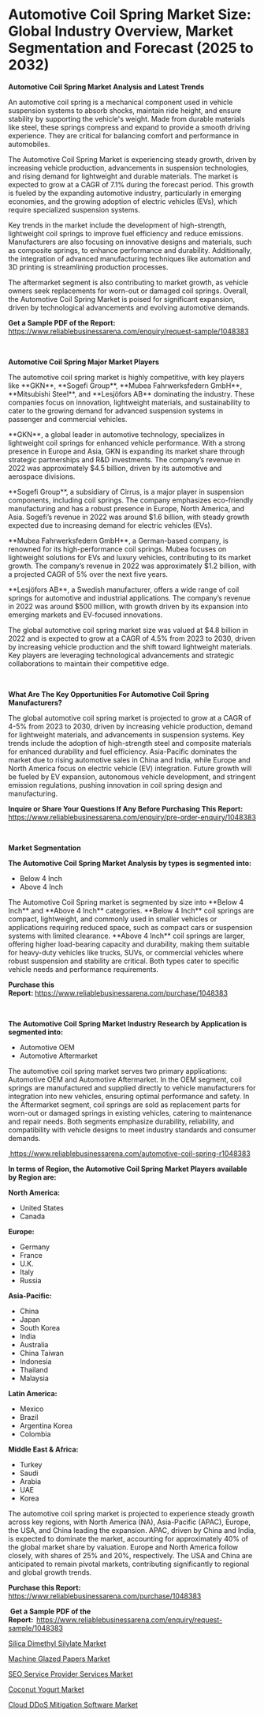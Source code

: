 <p><h1>Automotive Coil Spring Market Size: Global Industry Overview, Market Segmentation and Forecast (2025 to 2032)</h1></p><p><strong>Automotive Coil Spring Market Analysis and Latest Trends</strong></p>
<p><p>An automotive coil spring is a mechanical component used in vehicle suspension systems to absorb shocks, maintain ride height, and ensure stability by supporting the vehicle's weight. Made from durable materials like steel, these springs compress and expand to provide a smooth driving experience. They are critical for balancing comfort and performance in automobiles.</p><p>The Automotive Coil Spring Market is experiencing steady growth, driven by increasing vehicle production, advancements in suspension technologies, and rising demand for lightweight and durable materials. The market is expected to grow at a CAGR of 7.1% during the forecast period. This growth is fueled by the expanding automotive industry, particularly in emerging economies, and the growing adoption of electric vehicles (EVs), which require specialized suspension systems.</p><p>Key trends in the market include the development of high-strength, lightweight coil springs to improve fuel efficiency and reduce emissions. Manufacturers are also focusing on innovative designs and materials, such as composite springs, to enhance performance and durability. Additionally, the integration of advanced manufacturing techniques like automation and 3D printing is streamlining production processes.</p><p>The aftermarket segment is also contributing to market growth, as vehicle owners seek replacements for worn-out or damaged coil springs. Overall, the Automotive Coil Spring Market is poised for significant expansion, driven by technological advancements and evolving automotive demands.</p></p>
<p><strong>Get a Sample PDF of the Report:&nbsp;</strong> <a href="https://www.reliablebusinessarena.com/enquiry/request-sample/1048383?utm_campaign=1943&utm_medium=2&utm_source=Github&utm_content=ia&utm_term=22012025&utm_id=automotive-coil-spring">https://www.reliablebusinessarena.com/enquiry/request-sample/1048383</a></p>
<p>&nbsp;</p>
<p><strong>Automotive Coil Spring Major Market Players</strong></p>
<p><p>The automotive coil spring market is highly competitive, with key players like **GKN**, **Sogefi Group**, **Mubea Fahrwerksfedern GmbH**, **Mitsubishi Steel**, and **Lesjöfors AB** dominating the industry. These companies focus on innovation, lightweight materials, and sustainability to cater to the growing demand for advanced suspension systems in passenger and commercial vehicles.</p><p>**GKN**, a global leader in automotive technology, specializes in lightweight coil springs for enhanced vehicle performance. With a strong presence in Europe and Asia, GKN is expanding its market share through strategic partnerships and R&D investments. The company’s revenue in 2022 was approximately $4.5 billion, driven by its automotive and aerospace divisions.</p><p>**Sogefi Group**, a subsidiary of Cirrus, is a major player in suspension components, including coil springs. The company emphasizes eco-friendly manufacturing and has a robust presence in Europe, North America, and Asia. Sogefi’s revenue in 2022 was around $1.6 billion, with steady growth expected due to increasing demand for electric vehicles (EVs).</p><p>**Mubea Fahrwerksfedern GmbH**, a German-based company, is renowned for its high-performance coil springs. Mubea focuses on lightweight solutions for EVs and luxury vehicles, contributing to its market growth. The company’s revenue in 2022 was approximately $1.2 billion, with a projected CAGR of 5% over the next five years.</p><p>**Lesjöfors AB**, a Swedish manufacturer, offers a wide range of coil springs for automotive and industrial applications. The company’s revenue in 2022 was around $500 million, with growth driven by its expansion into emerging markets and EV-focused innovations.</p><p>The global automotive coil spring market size was valued at $4.8 billion in 2022 and is expected to grow at a CAGR of 4.5% from 2023 to 2030, driven by increasing vehicle production and the shift toward lightweight materials. Key players are leveraging technological advancements and strategic collaborations to maintain their competitive edge.</p></p>
<p>&nbsp;</p>
<p><strong>What Are The Key Opportunities For Automotive Coil Spring Manufacturers?</strong></p>
<p><p>The global automotive coil spring market is projected to grow at a CAGR of 4-5% from 2023 to 2030, driven by increasing vehicle production, demand for lightweight materials, and advancements in suspension systems. Key trends include the adoption of high-strength steel and composite materials for enhanced durability and fuel efficiency. Asia-Pacific dominates the market due to rising automotive sales in China and India, while Europe and North America focus on electric vehicle (EV) integration. Future growth will be fueled by EV expansion, autonomous vehicle development, and stringent emission regulations, pushing innovation in coil spring design and manufacturing.</p></p>
<p><strong>Inquire or Share Your Questions If Any Before Purchasing This Report:</strong> <a href="https://www.reliablebusinessarena.com/enquiry/pre-order-enquiry/1048383?utm_campaign=1943&utm_medium=2&utm_source=Github&utm_content=ia&utm_term=22012025&utm_id=automotive-coil-spring">https://www.reliablebusinessarena.com/enquiry/pre-order-enquiry/1048383</a></p>
<p>&nbsp;</p>
<p><strong>Market Segmentation</strong></p>
<p><strong>The Automotive Coil Spring Market Analysis by types is segmented into:</strong></p>
<p><ul><li>Below 4 Inch</li><li>Above 4 Inch</li></ul></p>
<p><p>The Automotive Coil Spring market is segmented by size into **Below 4 Inch** and **Above 4 Inch** categories. **Below 4 Inch** coil springs are compact, lightweight, and commonly used in smaller vehicles or applications requiring reduced space, such as compact cars or suspension systems with limited clearance. **Above 4 Inch** coil springs are larger, offering higher load-bearing capacity and durability, making them suitable for heavy-duty vehicles like trucks, SUVs, or commercial vehicles where robust suspension and stability are critical. Both types cater to specific vehicle needs and performance requirements.</p></p>
<p><strong>Purchase this Report:&nbsp;</strong><a href="https://www.reliablebusinessarena.com/purchase/1048383?utm_campaign=1943&utm_medium=2&utm_source=Github&utm_content=ia&utm_term=22012025&utm_id=automotive-coil-spring">https://www.reliablebusinessarena.com/purchase/1048383</a></p>
<p>&nbsp;</p>
<p><strong>The Automotive Coil Spring Market Industry Research by Application is segmented into:</strong></p>
<p><ul><li>Automotive OEM</li><li>Automotive Aftermarket</li></ul></p>
<p><p>The automotive coil spring market serves two primary applications: Automotive OEM and Automotive Aftermarket. In the OEM segment, coil springs are manufactured and supplied directly to vehicle manufacturers for integration into new vehicles, ensuring optimal performance and safety. In the Aftermarket segment, coil springs are sold as replacement parts for worn-out or damaged springs in existing vehicles, catering to maintenance and repair needs. Both segments emphasize durability, reliability, and compatibility with vehicle designs to meet industry standards and consumer demands.</p></p>
<p><a href="https://www.reliablebusinessarena.com/automotive-coil-spring-r1048383?utm_campaign=1943&utm_medium=2&utm_source=Github&utm_content=ia&utm_term=22012025&utm_id=automotive-coil-spring">&nbsp;https://www.reliablebusinessarena.com/automotive-coil-spring-r1048383</a></p>
<p><strong>In terms of Region, the Automotive Coil Spring Market Players available by Region are:</strong></p>
<p>
    <p> <strong> North America: </strong>
        <ul>
            <li>United States</li>
            <li>Canada</li>
        </ul>
        </p> 
    <p> <strong> Europe: </strong>
        <ul>
            <li>Germany</li>
            <li>France</li>
            <li>U.K.</li>
            <li>Italy</li>
            <li>Russia</li>
        </ul>
        </p> 
    <p> <strong> Asia-Pacific: </strong>
        <ul>
            <li>China</li>
            <li>Japan</li>
            <li>South Korea</li>
            <li>India</li>
            <li>Australia</li>
            <li>China Taiwan</li>
            <li>Indonesia</li>
            <li>Thailand</li>
            <li>Malaysia</li>
        </ul>
        </p> 
    <p> <strong> Latin America: </strong>
        <ul>
            <li>Mexico</li>
            <li>Brazil</li>
            <li>Argentina Korea</li>
            <li>Colombia</li>
        </ul>
        </p> 
    <p> <strong> Middle East & Africa: </strong>
        <ul>
            <li>Turkey</li>
            <li>Saudi</li>
            <li>Arabia</li>
            <li>UAE</li>
            <li>Korea</li>
        </ul>
    </p>
    </p>
<p><p>The automotive coil spring market is projected to experience steady growth across key regions, with North America (NA), Asia-Pacific (APAC), Europe, the USA, and China leading the expansion. APAC, driven by China and India, is expected to dominate the market, accounting for approximately 40% of the global market share by valuation. Europe and North America follow closely, with shares of 25% and 20%, respectively. The USA and China are anticipated to remain pivotal markets, contributing significantly to regional and global growth trends.</p></p>
<p><strong>Purchase this Report: </strong><a href="https://www.reliablebusinessarena.com/purchase/1048383?utm_campaign=1943&utm_medium=2&utm_source=Github&utm_content=ia&utm_term=22012025&utm_id=automotive-coil-spring">https://www.reliablebusinessarena.com/purchase/1048383</a></p>
<p>&nbsp;<strong>Get a Sample PDF of the Report:&nbsp;&nbsp;</strong><a href="https://www.reliablebusinessarena.com/enquiry/request-sample/1048383?utm_campaign=1943&utm_medium=2&utm_source=Github&utm_content=ia&utm_term=22012025&utm_id=automotive-coil-spring">https://www.reliablebusinessarena.com/enquiry/request-sample/1048383</a></p>
<p><strong></strong></p>
<p><p><a href="https://www.linkedin.com/pulse/robust-growth-anticipated-silica-dimethyl-silylate-market-cagr-vm4xf?utm_campaign=1943&utm_medium=2&utm_source=Github&utm_content=ia&utm_term=22012025&utm_id=automotive-coil-spring">Silica Dimethyl Silylate Market</a></p><p><a href="https://www.linkedin.com/pulse/market-growth-machine-glazed-papers-sector-2025-2032-emerging-dhmtf?utm_campaign=1943&utm_medium=2&utm_source=Github&utm_content=ia&utm_term=22012025&utm_id=automotive-coil-spring">Machine Glazed Papers Market</a></p><p><a href="https://www.linkedin.com/pulse/seo-service-provider-services-revenue-growth-report-0gq2c?utm_campaign=1943&utm_medium=2&utm_source=Github&utm_content=ia&utm_term=22012025&utm_id=automotive-coil-spring">SEO Service Provider Services Market</a></p><p><a href="https://www.linkedin.com/pulse/recent-analysis-coconut-yogurt-market-highlights-trends-share-uyk7f?utm_campaign=1943&utm_medium=2&utm_source=Github&utm_content=ia&utm_term=22012025&utm_id=automotive-coil-spring">Coconut Yogurt Market</a></p><p><a href="https://www.linkedin.com/pulse/current-valuation-of138-cagr-report-provides-thorough-4lumc?utm_campaign=1943&utm_medium=2&utm_source=Github&utm_content=ia&utm_term=22012025&utm_id=automotive-coil-spring">Cloud DDoS Mitigation Software Market</a></p></p>